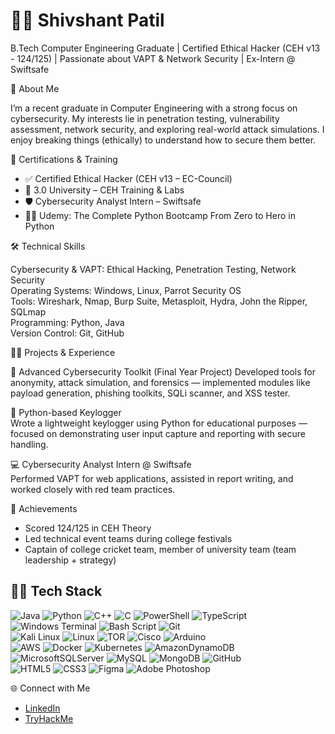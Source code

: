 # 👨‍💻 Shivshant Patil

B.Tech Computer Engineering Graduate | Certified Ethical Hacker (CEH v13 - 124/125) | Passionate about VAPT & Network Security | Ex-Intern @ Swiftsafe

🎯 About Me

I’m a recent graduate in Computer Engineering with a strong focus on cybersecurity. My interests lie in penetration testing, vulnerability assessment, network security, and exploring real-world attack simulations. I enjoy breaking things (ethically) to understand how to secure them better.

📜 Certifications & Training

- ✅ Certified Ethical Hacker (CEH v13 – EC-Council)
- 🧠 3.0 University – CEH Training & Labs
- 🛡️ Cybersecurity Analyst Intern – Swiftsafe
- 🧑‍💻 Udemy: The Complete Python Bootcamp From Zero to Hero in Python

🛠️ Technical Skills

Cybersecurity & VAPT: Ethical Hacking, Penetration Testing, Network Security  
Operating Systems: Windows, Linux, Parrot Security OS  
Tools: Wireshark, Nmap, Burp Suite, Metasploit, Hydra, John the Ripper, SQLmap  
Programming: Python, Java  
Version Control: Git, GitHub


👨‍💼 Projects & Experience

🔐 Advanced Cybersecurity Toolkit (Final Year Project)
Developed tools for anonymity, attack simulation, and forensics — implemented modules like payload generation, phishing toolkits, SQLi scanner, and XSS tester.

🧰 Python-based Keylogger  
Wrote a lightweight keylogger using Python for educational purposes — focused on demonstrating user input capture and reporting with secure handling.

💻 Cybersecurity Analyst Intern @ Swiftsafe  
Performed VAPT for web applications, assisted in report writing, and worked closely with red team practices.

🏅 Achievements

- Scored 124/125 in CEH Theory
- Led technical event teams during college festivals
- Captain of college cricket team, member of university team (team leadership + strategy)



## **👨‍💻 Tech Stack**  
![Java](https://img.shields.io/badge/java-%23ED8B00.svg?style=for-the-badge&logo=openjdk&logoColor=white)
![Python](https://img.shields.io/badge/python-3670A0?style=for-the-badge&logo=python&logoColor=ffdd54)
![C++](https://img.shields.io/badge/c++-%2300599C.svg?style=for-the-badge&logo=c%2B%2B&logoColor=white)
![C](https://img.shields.io/badge/c-%2300599C.svg?style=for-the-badge&logo=c&logoColor=white)
![PowerShell](https://img.shields.io/badge/PowerShell-%235391FE.svg?style=for-the-badge&logo=powershell&logoColor=white)
![TypeScript](https://img.shields.io/badge/typescript-%23007ACC.svg?style=for-the-badge&logo=typescript&logoColor=white)
![Windows Terminal](https://img.shields.io/badge/Windows%20Terminal-%234D4D4D.svg?style=for-the-badge&logo=windows-terminal&logoColor=white)
![Bash Script](https://img.shields.io/badge/bash_script-%23121011.svg?style=for-the-badge&logo=gnu-bash&logoColor=white) 
![Git](https://img.shields.io/badge/git-%23F05033.svg?style=for-the-badge&logo=git&logoColor=white) <br/>
![Kali Linux](https://img.shields.io/badge/-Kali%20Linux-%23557C94?style=for-the-badge&logo=kalilinux&logoColor=white)
![Linux](https://img.shields.io/badge/Linux-FCC624?style=for-the-badge&logo=linux&logoColor=black)
![TOR](https://img.shields.io/badge/tor-%237E4798.svg?style=for-the-badge&logo=tor-project&logoColor=white)
![Cisco](https://img.shields.io/badge/cisco-%23049fd9.svg?style=for-the-badge&logo=cisco&logoColor=black)
![Arduino](https://img.shields.io/badge/-Arduino-00979D?style=for-the-badge&logo=Arduino&logoColor=white) <br/>
![AWS](https://img.shields.io/badge/AWS-%23FF9900.svg?style=for-the-badge&logo=amazon-aws&logoColor=white)
![Docker](https://img.shields.io/badge/docker-257bd6?style=for-the-badge&logo=docker&logoColor=white)
![Kubernetes](https://img.shields.io/badge/kubernetes-%23326ce5.svg?style=for-the-badge&logo=kubernetes&logoColor=white)
![AmazonDynamoDB](https://img.shields.io/badge/Amazon%20DynamoDB-4053D6?style=for-the-badge&logo=Amazon%20DynamoDB&logoColor=white)
![MicrosoftSQLServer](https://img.shields.io/badge/Microsoft%20SQL%20Server-CC2927?style=for-the-badge&logo=microsoft%20sql%20server&logoColor=white)
![MySQL](https://img.shields.io/badge/mysql-4479A1.svg?style=for-the-badge&logo=mysql&logoColor=white)
![MongoDB](https://img.shields.io/badge/MongoDB-%234ea94b.svg?style=for-the-badge&logo=mongodb&logoColor=white)
![GitHub](https://img.shields.io/badge/github-%23121011.svg?style=for-the-badge&logo=github&logoColor=white) <br/>
![HTML5](https://img.shields.io/badge/html5-%23E34F26.svg?style=for-the-badge&logo=html5&logoColor=white)
![CSS3](https://img.shields.io/badge/css3-%231572B6.svg?style=for-the-badge&logo=css3&logoColor=white) 
![Figma](https://img.shields.io/badge/figma-%23F24E1E.svg?style=for-the-badge&logo=figma&logoColor=white)
![Adobe Photoshop](https://img.shields.io/badge/adobe%20photoshop-%2331A8FF.svg?style=for-the-badge&logo=adobe%20photoshop&logoColor=white)

🌐 Connect with Me

- [LinkedIn](https://linkedin.com/in/shivshant-patil-b58aaa281)
- [TryHackMe](https://tryhackme.com/p/shivshantp)

